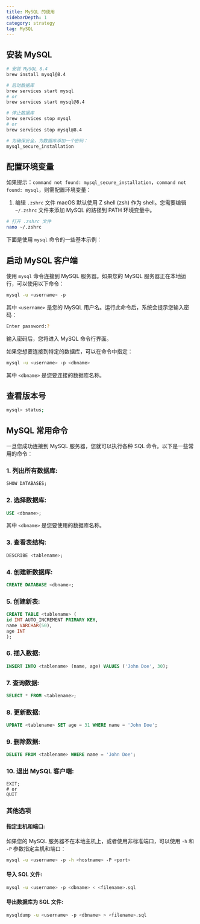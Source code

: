 ```yaml
---
title: MySQL 的使用
sidebarDepth: 1
category: strategy
tag: MySQL
---
```


## 安装 MySQL

```bash
# 安装 MySQL 8.4
brew install mysql@8.4

# 启动数据库
brew services start mysql
# or
brew services start mysql@8.4

# 停止数据库
brew services stop mysql
# or
brew services stop mysql@8.4

# 为确保安全，为数据库添加一个密码：
mysql_secure_installation
```

## 配置环境变量

如果提示：`command not found: mysql_secure_installation`，`command not found: mysql`，则需配置环境变量：

1. 编辑 `.zshrc` 文件
macOS 默认使用 Z shell (zsh) 作为 shell。您需要编辑 `~/.zshrc` 文件来添加 MySQL 的路径到 PATH 环境变量中。

```bash
# 打开 .zshrc 文件
nano ~/.zshrc
```

下面是使用 `mysql` 命令的一些基本示例：

## 启动 MySQL 客户端

使用 `mysql` 命令连接到 MySQL 服务器。如果您的 MySQL 服务器正在本地运行，可以使用以下命令：

```bash
mysql -u <username> -p
```

其中 `<username>` 是您的 MySQL 用户名。运行此命令后，系统会提示您输入密码：

```bash
Enter password:?
```

输入密码后，您将进入 MySQL 命令行界面。

如果您想要连接到特定的数据库，可以在命令中指定：

```bash
mysql -u <username> -p <dbname>
```

其中 `<dbname>` 是您要连接的数据库名称。

## 查看版本号

```bash
mysql> status;
```

## MySQL 常用命令

一旦您成功连接到 MySQL 服务器，您就可以执行各种 SQL 命令。以下是一些常用的命令：

### 1. 列出所有数据库:

```sql
SHOW DATABASES;
```

### 2. 选择数据库:

```sql
USE <dbname>;
```

其中 `<dbname>` 是您要使用的数据库名称。

### 3. 查看表结构:

```sql
DESCRIBE <tablename>;
```

### 4. 创建新数据库:

```sql
CREATE DATABASE <dbname>;
```

### 5. 创建新表:

```sql
CREATE TABLE <tablename> (
id INT AUTO_INCREMENT PRIMARY KEY,
name VARCHAR(50),
age INT
);
```

### 6. 插入数据:

```sql
INSERT INTO <tablename> (name, age) VALUES ('John Doe', 30);
```

### 7. 查询数据:

```sql
SELECT * FROM <tablename>;
```

### 8. 更新数据:

```sql
UPDATE <tablename> SET age = 31 WHERE name = 'John Doe';
```

### 9. 删除数据:

```sql
DELETE FROM <tablename> WHERE name = 'John Doe';
```

### 10. 退出 MySQL 客户端:

```mysql
EXIT;
# or
QUIT
```

### 其他选项

#### 指定主机和端口:

如果您的 MySQL 服务器不在本地主机上，或者使用非标准端口，可以使用 `-h` 和 `-P` 参数指定主机和端口：

```bash
mysql -u <username> -p -h <hostname> -P <port>
```

#### 导入 SQL 文件:

```bash
mysql -u <username> -p <dbname> < <filename>.sql
```

#### 导出数据库为 SQL 文件:

```bash
mysqldump -u <username> -p <dbname> > <filename>.sql
```
